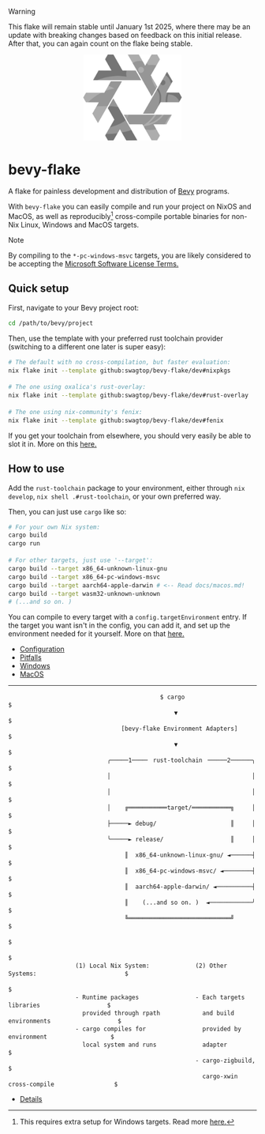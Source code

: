 > [!WARNING]
> This flake will remain stable until January 1st 2025, where there may be an
> update with breaking changes based on feedback on this initial release.
> After that, you can again count on the flake being stable.

<div align="center"> <img src="bevy-flake.svg" width="200"/> </div>

# bevy-flake

A flake for painless development and distribution of [Bevy][bevy] programs.

With `bevy-flake` you can easily compile and run your project on NixOS and
MacOS, as well as reproducibly[^1] cross-compile portable binaries for non-Nix
Linux, Windows and MacOS targets.

[bevy]: https://github.com/bevyengine/bevy
[^1]: This requires extra setup for Windows targets. Read more
      [here.](docs/windows.md#packaging-the-sysroot)

> [!NOTE]
> By compiling to the `*-pc-windows-msvc` targets, you are likely considered to
> be accepting the [Microsoft Software License Terms.][license]

[license]: https://go.microsoft.com/fwlink/?LinkId=2086102


## Quick setup

First, navigate to your Bevy project root:

```sh
cd /path/to/bevy/project
```

Then, use the template with your preferred rust toolchain provider (switching
to a different one later is super easy):

```sh
# The default with no cross-compilation, but faster evaluation:
nix flake init --template github:swagtop/bevy-flake/dev#nixpkgs

# The one using oxalica's rust-overlay:
nix flake init --template github:swagtop/bevy-flake/dev#rust-overlay

# The one using nix-community's fenix:
nix flake init --template github:swagtop/bevy-flake/dev#fenix
```

If you get your toolchain from elsewhere, you should very easily be able to slot
it in. More on this [here.][config-toolchain]

[config-toolchain]: docs/config.md#mkrusttoolchain


## How to use

Add the `rust-toolchain` package to your environment, either through
`nix develop`, `nix shell .#rust-toolchain`, or your own preferred way.

Then, you can just use `cargo` like so:

```sh
# For your own Nix system:
cargo build
cargo run

# For other targets, just use '--target':
cargo build --target x86_64-unknown-linux-gnu
cargo build --target x86_64-pc-windows-msvc
cargo build --target aarch64-apple-darwin # <-- Read docs/macos.md!
cargo build --target wasm32-unknown-unknown
# (...and so on. )
```

You can compile to every target with a `config.targetEnvironment` entry.
If the target you want isn't in the config, you can add it, and set up the
environment needed for it yourself. More on that [here.](docs/config.md)

- [Configuration](docs/config.md)
- [Pitfalls](docs/pitfalls.md)
- [Windows](docs/windows.md)
- [MacOS](docs/macos.md)

--------------------------------------------------------------------------------

```
                                           $ cargo                                              $
                                               ▼                                                $
                                [bevy-flake Environment Adapters]                               $
                                               ▼                                                $
                            ╭─────1────╴ rust-toolchain ╶─────2──────╮                          $
                            │                                        │                          $
                            │                                        │                          $
                            │    ╔═══════════target/═══════════╗     │                          $
                            ├─────► debug/                     ║     │                          $
                            ╰─────► release/                   ║     │                          $
                                 ║  x86_64-unknown-linux-gnu/ ◄──────┤                          $
                                 ║  x86_64-pc-windows-msvc/ ◄────────┤                          $
                                 ║  aarch64-apple-darwin/ ◄──────────┤                          $
                                 ║    (...and so on. )  ◄────────────╯                          $
                                 ╚═════════════════════════════╝                                $
                                                                                                $
                                                                                                $
                   (1) Local Nix System:             (2) Other Systems:                         $
                                                                                                $
                   - Runtime packages                - Each targets libraries                   $
                     provided through rpath            and build environments                   $
                   - cargo compiles for                provided by environment                  $
                     local system and runs             adapter                                  $
                                                     - cargo-zigbuild,                          $
                                                       cargo-xwin cross-compile                 $
```

- [Details](docs/details.md)
